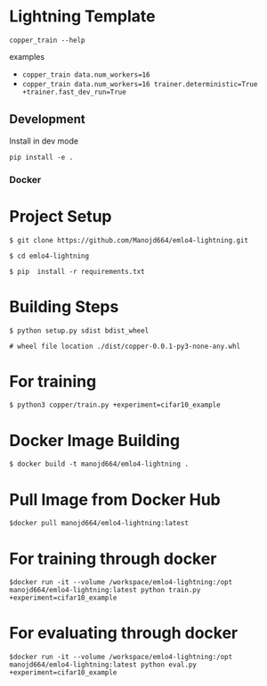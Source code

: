 # Lightning Template

```
copper_train --help
```

examples

- `copper_train data.num_workers=16`
- `copper_train data.num_workers=16 trainer.deterministic=True +trainer.fast_dev_run=True`

## Development

Install in dev mode

```
pip install -e .
```

### Docker

# Project Setup
    $ git clone https://github.com/Manojd664/emlo4-lightning.git

    $ cd emlo4-lightning

    $ pip  install -r requirements.txt

# Building Steps

    $ python setup.py sdist bdist_wheel
    
    # wheel file location ./dist/copper-0.0.1-py3-none-any.whl

# For training

    $ python3 copper/train.py +experiment=cifar10_example

# Docker Image Building
    $ docker build -t manojd664/emlo4-lightning .

# Pull Image from Docker Hub
    $docker pull manojd664/emlo4-lightning:latest

# For training through docker
    $docker run -it --volume /workspace/emlo4-lightning:/opt manojd664/emlo4-lightning:latest python train.py +experiment=cifar10_example


# For evaluating through docker
    $docker run -it --volume /workspace/emlo4-lightning:/opt manojd664/emlo4-lightning:latest python eval.py +experiment=cifar10_example
